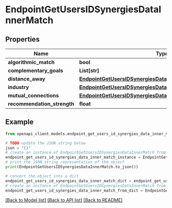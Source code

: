 # EndpointGetUsersIDSynergiesDataInnerMatch


## Properties

Name | Type | Description | Notes
------------ | ------------- | ------------- | -------------
**algorithmic_match** | **bool** |  | [optional] 
**complementary_goals** | **List[str]** |  | [optional] 
**distance_away** | [**EndpointGetUsersIDSynergiesDataInnerMatchDistanceAway**](EndpointGetUsersIDSynergiesDataInnerMatchDistanceAway.md) |  | [optional] 
**industry** | [**EndpointGetUsersIDSynergiesDataInnerMatchIndustry**](EndpointGetUsersIDSynergiesDataInnerMatchIndustry.md) |  | [optional] 
**mutual_connections** | [**EndpointGetUsersIDSynergiesDataInnerMatchMutualConnections**](EndpointGetUsersIDSynergiesDataInnerMatchMutualConnections.md) |  | [optional] 
**recommendation_strength** | **float** |  | [optional] 

## Example

```python
from openapi_client.models.endpoint_get_users_id_synergies_data_inner_match import EndpointGetUsersIDSynergiesDataInnerMatch

# TODO update the JSON string below
json = "{}"
# create an instance of EndpointGetUsersIDSynergiesDataInnerMatch from a JSON string
endpoint_get_users_id_synergies_data_inner_match_instance = EndpointGetUsersIDSynergiesDataInnerMatch.from_json(json)
# print the JSON string representation of the object
print(EndpointGetUsersIDSynergiesDataInnerMatch.to_json())

# convert the object into a dict
endpoint_get_users_id_synergies_data_inner_match_dict = endpoint_get_users_id_synergies_data_inner_match_instance.to_dict()
# create an instance of EndpointGetUsersIDSynergiesDataInnerMatch from a dict
endpoint_get_users_id_synergies_data_inner_match_from_dict = EndpointGetUsersIDSynergiesDataInnerMatch.from_dict(endpoint_get_users_id_synergies_data_inner_match_dict)
```
[[Back to Model list]](../README.md#documentation-for-models) [[Back to API list]](../README.md#documentation-for-api-endpoints) [[Back to README]](../README.md)


